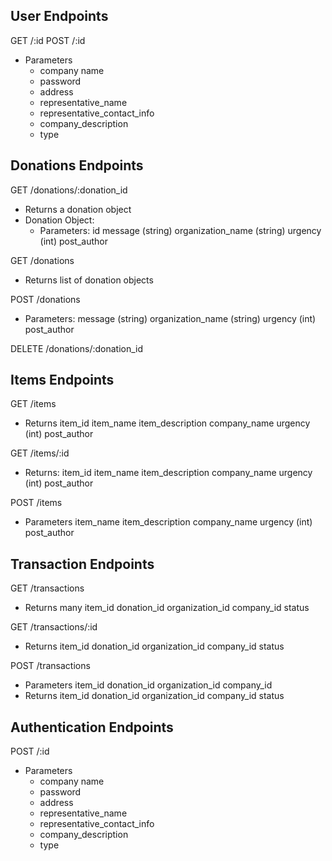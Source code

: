 ## User Endpoints

GET /:id
POST /:id
- Parameters
  - company name
  - password
  - address
  - representative_name
  - representative_contact_info
  - company_description
  - type

## Donations Endpoints

GET /donations/:donation_id
- Returns a donation object
- Donation Object:
  - Parameters:
    id
    message (string)
    organization_name (string)
    urgency (int)
    post_author

GET /donations
- Returns list of donation objects

POST /donations
- Parameters:
  message (string)
  organization_name (string)
  urgency (int)
    post_author

DELETE /donations/:donation_id

## Items Endpoints

GET /items
  - Returns
    item_id
    item_name
    item_description
    company_name
    urgency (int)
    post_author

GET /items/:id
  - Returns:
    item_id
    item_name
    item_description
    company_name
    urgency (int)
    post_author

POST /items
  - Parameters
    item_name
    item_description
    company_name
    urgency (int)
    post_author

## Transaction Endpoints

GET /transactions
  - Returns many
    item_id
    donation_id
    organization_id
    company_id
    status

GET /transactions/:id
  - Returns
    item_id
    donation_id
    organization_id
    company_id
    status

POST /transactions
  - Parameters
    item_id
    donation_id
    organization_id
    company_id
  - Returns
    item_id
    donation_id
    organization_id
    company_id
    status

## Authentication Endpoints

POST /:id
- Parameters
  - company name
  - password
  - address
  - representative_name
  - representative_contact_info
  - company_description
  - type
